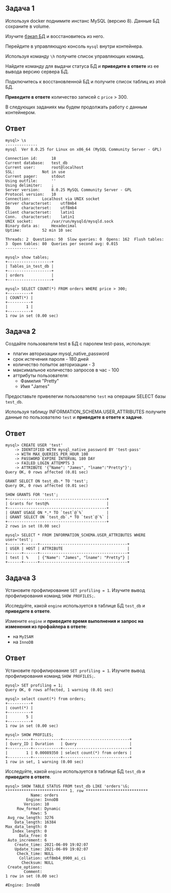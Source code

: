 ## Задача 1

Используя docker поднимите инстанс MySQL (версию 8). Данные БД сохраните в volume.

Изучите [бэкап БД](https://github.com/netology-code/virt-homeworks/tree/master/06-db-03-mysql/test_data) и 
восстановитесь из него.

Перейдите в управляющую консоль `mysql` внутри контейнера.

Используя команду `\h` получите список управляющих команд.

Найдите команду для выдачи статуса БД и **приведите в ответе** из ее вывода версию сервера БД.

Подключитесь к восстановленной БД и получите список таблиц из этой БД.

**Приведите в ответе** количество записей с `price` > 300.

В следующих заданиях мы будем продолжать работу с данным контейнером.

## Ответ

```
mysql> \s
--------------
mysql  Ver 8.0.25 for Linux on x86_64 (MySQL Community Server - GPL)

Connection id:		18
Current database:	test_db
Current user:		root@localhost
SSL:			Not in use
Current pager:		stdout
Using outfile:		''
Using delimiter:	;
Server version:		8.0.25 MySQL Community Server - GPL
Protocol version:	10
Connection:		Localhost via UNIX socket
Server characterset:	utf8mb4
Db     characterset:	utf8mb4
Client characterset:	latin1
Conn.  characterset:	latin1
UNIX socket:		/var/run/mysqld/mysqld.sock
Binary data as:		Hexadecimal
Uptime:			52 min 10 sec

Threads: 2  Questions: 50  Slow queries: 0  Opens: 162  Flush tables: 3  Open tables: 80  Queries per second avg: 0.015
--------------
```
```
mysql> show tables;
+-------------------+
| Tables_in_test_db |
+-------------------+
| orders            |
+-------------------+
```
```
mysql> SELECT COUNT(*) FROM orders WHERE price > 300;
+----------+
| COUNT(*) |
+----------+
|        1 |
+----------+
1 row in set (0.00 sec)

```
## Задача 2

Создайте пользователя test в БД c паролем test-pass, используя:
- плагин авторизации mysql_native_password
- срок истечения пароля - 180 дней 
- количество попыток авторизации - 3 
- максимальное количество запросов в час - 100
- аттрибуты пользователя:
    - Фамилия "Pretty"
    - Имя "James"

Предоставьте привелегии пользователю `test` на операции SELECT базы `test_db`.
    
Используя таблицу INFORMATION_SCHEMA.USER_ATTRIBUTES получите данные по пользователю `test` и 
**приведите в ответе к задаче**.

## Ответ

```
mysql> CREATE USER 'test'
    -> IDENTIFIED WITH mysql_native_password BY 'test-pass'
    -> WITH MAX_QUERIES_PER_HOUR 100
    -> PASSWORD EXPIRE INTERVAL 180 DAY
    -> FAILED_LOGIN_ATTEMPTS 3
    -> ATTRIBUTE '{"Name": "James", "lname":"Pretty"}';
Query OK, 0 rows affected (0.01 sec)

GRANT SELECT ON test_db.* TO 'test';
Query OK, 0 rows affected (0.01 sec)

SHOW GRANTS FOR 'test';
+-------------------------------------------+
| Grants for test@%                         |
+-------------------------------------------+
| GRANT USAGE ON *.* TO `test`@`%`          |
| GRANT SELECT ON `test_db`.* TO `test`@`%` |
+-------------------------------------------+
2 rows in set (0.00 sec)

mysql> SELECT * FROM INFORMATION_SCHEMA.USER_ATTRIBUTES WHERE user='test';
+------+------+--------------------------------------+
| USER | HOST | ATTRIBUTE                            |
+------+------+--------------------------------------+
| test | %    | {"Name": "James", "lname": "Pretty"} |
+------+------+--------------------------------------+
```

## Задача 3

Установите профилирование `SET profiling = 1`.
Изучите вывод профилирования команд `SHOW PROFILES;`.

Исследуйте, какой `engine` используется в таблице БД `test_db` и **приведите в ответе**.

Измените `engine` и **приведите время выполнения и запрос на изменения из профайлера в ответе**:
- на `MyISAM`
- на `InnoDB`

## Ответ


Установите профилирование `SET profiling = 1`.
Изучите вывод профилирования команд `SHOW PROFILES;`.
```
mysql> SET profiling = 1;
Query OK, 0 rows affected, 1 warning (0.01 sec)

mysql> select count(*) from orders;
+----------+
| count(*) |
+----------+
|        5 |
+----------+
1 row in set (0.00 sec)

mysql> SHOW PROFILES;
+----------+------------+-----------------------------+
| Query_ID | Duration   | Query                       |
+----------+------------+-----------------------------+
|        1 | 0.00089350 | select count(*) from orders |
+----------+------------+-----------------------------+
1 row in set, 1 warning (0.00 sec)
```
Исследуйте, какой `engine` используется в таблице БД `test_db` и **приведите в ответе**.

```
mysql> SHOW TABLE STATUS FROM test_db LIKE 'orders'\G;
*************************** 1. row ***************************
           Name: orders
         Engine: InnoDB
        Version: 10
     Row_format: Dynamic
           Rows: 5
 Avg_row_length: 3276
    Data_length: 16384
Max_data_length: 0
   Index_length: 0
      Data_free: 0
 Auto_increment: 6
    Create_time: 2021-06-09 19:02:07
    Update_time: 2021-06-09 19:02:07
     Check_time: NULL
      Collation: utf8mb4_0900_ai_ci
       Checksum: NULL
 Create_options: 
        Comment: 
1 row in set (0.00 sec)

#Engine: InnoDB
```





